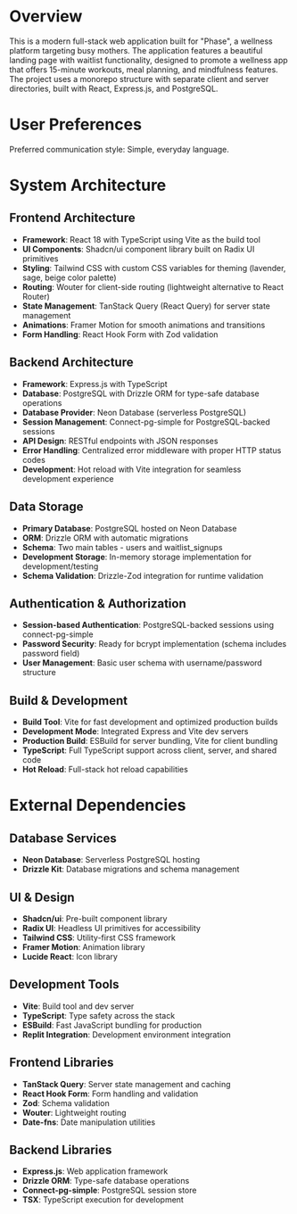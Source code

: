 # Overview

This is a modern full-stack web application built for "Phase", a wellness platform targeting busy mothers. The application features a beautiful landing page with waitlist functionality, designed to promote a wellness app that offers 15-minute workouts, meal planning, and mindfulness features. The project uses a monorepo structure with separate client and server directories, built with React, Express.js, and PostgreSQL.

# User Preferences

Preferred communication style: Simple, everyday language.

# System Architecture

## Frontend Architecture
- **Framework**: React 18 with TypeScript using Vite as the build tool
- **UI Components**: Shadcn/ui component library built on Radix UI primitives
- **Styling**: Tailwind CSS with custom CSS variables for theming (lavender, sage, beige color palette)
- **Routing**: Wouter for client-side routing (lightweight alternative to React Router)
- **State Management**: TanStack Query (React Query) for server state management
- **Animations**: Framer Motion for smooth animations and transitions
- **Form Handling**: React Hook Form with Zod validation

## Backend Architecture
- **Framework**: Express.js with TypeScript
- **Database**: PostgreSQL with Drizzle ORM for type-safe database operations
- **Database Provider**: Neon Database (serverless PostgreSQL)
- **Session Management**: Connect-pg-simple for PostgreSQL-backed sessions
- **API Design**: RESTful endpoints with JSON responses
- **Error Handling**: Centralized error middleware with proper HTTP status codes
- **Development**: Hot reload with Vite integration for seamless development experience

## Data Storage
- **Primary Database**: PostgreSQL hosted on Neon Database
- **ORM**: Drizzle ORM with automatic migrations
- **Schema**: Two main tables - users and waitlist_signups
- **Development Storage**: In-memory storage implementation for development/testing
- **Schema Validation**: Drizzle-Zod integration for runtime validation

## Authentication & Authorization
- **Session-based Authentication**: PostgreSQL-backed sessions using connect-pg-simple
- **Password Security**: Ready for bcrypt implementation (schema includes password field)
- **User Management**: Basic user schema with username/password structure

## Build & Development
- **Build Tool**: Vite for fast development and optimized production builds
- **Development Mode**: Integrated Express and Vite dev servers
- **Production Build**: ESBuild for server bundling, Vite for client bundling
- **TypeScript**: Full TypeScript support across client, server, and shared code
- **Hot Reload**: Full-stack hot reload capabilities

# External Dependencies

## Database Services
- **Neon Database**: Serverless PostgreSQL hosting
- **Drizzle Kit**: Database migrations and schema management

## UI & Design
- **Shadcn/ui**: Pre-built component library
- **Radix UI**: Headless UI primitives for accessibility
- **Tailwind CSS**: Utility-first CSS framework
- **Framer Motion**: Animation library
- **Lucide React**: Icon library

## Development Tools
- **Vite**: Build tool and dev server
- **TypeScript**: Type safety across the stack
- **ESBuild**: Fast JavaScript bundling for production
- **Replit Integration**: Development environment integration

## Frontend Libraries
- **TanStack Query**: Server state management and caching
- **React Hook Form**: Form handling and validation
- **Zod**: Schema validation
- **Wouter**: Lightweight routing
- **Date-fns**: Date manipulation utilities

## Backend Libraries
- **Express.js**: Web application framework
- **Drizzle ORM**: Type-safe database operations
- **Connect-pg-simple**: PostgreSQL session store
- **TSX**: TypeScript execution for development